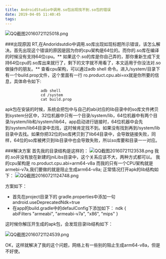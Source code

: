 ```yaml
---
title: AndroidStudio中调用.so包出现找不到.so包的错误
date: 2019-04-05 11:40:45
tags:
---
```

<link href="http://cdn.bootcss.com/highlight.js/8.0/styles/monokai_sublime.min.css" rel="stylesheet">  
<script src="http://cdn.bootcss.com/highlight.js/8.0/highlight.min.js"></script>  
<script >hljs.initHighlightingOnLoad();</script>  

![QQ截图20160721125018.png](http://upload-images.jianshu.io/upload_images/1453857-0fb31dfbb366a918.png?imageMogr2/auto-orient/strip%7CimageView2/2/w/1240)

###出现原因
RT,在Andoridsutdio中调用.so库出现如现标题所示错误，该怎么解决。首先出现这个错误的原因是因为你的cpu架构是64位的。而你的.so库在编译的时候没有支持64位cpu。**  如果这个.so的库是你自己弄的，那你重新生成下支持64位cpu的.so库出来就行了，剩下的文字就不用看了，本文适用于你没法对.so做操作的朋友。** 查看cpu架构，可以通过adb shell 命令。进入/system/目录下有一个build.prop文件，这个里面有一行 ro.product.cpu.abi=xx就是你所要的信息，具体命令如下:

                    adb shell
                    cd /system
                    cat build.prop


apk包在安装的时候，系统会把包中与自己的abi对应的lib目录中的so库文件拷贝到system分区中，32位机器中只有一个目录/system/lib，64位机器中有两个目录/system/lib和/system/lib64，app启动进行链接时，64位机器中会先到/system/lib64目录中去找，这时候肯定找不到。如果没有找到再到/system/lib目录中去找。如果你把32位的so库拷贝到了lib64目录中，会导致链接失败，同样，64位的so库被拷贝到lib目录中也会导致失败，所以so库要和目录一一对应。

###解决方案
首先我的目录结构是这样的：
![QQ截图20160721123538.png](http://upload-images.jianshu.io/upload_images/1453857-be5473a00f8f04a3.png?imageMogr2/auto-orient/strip%7CimageView2/2/w/1240)
我的.so并没有放在新建的jniLibs目录中，这个关系应该不大，两种方式都可以。
我的cpu架构是 ro.product.cpu.abi=arm64-v8a
而我的只有一个CPU架构就是armebi-v7a,我们要做的就是阻止生成arm64-v8a;
正常情况打开apk的lib结构如下：
![QQ截图20160721124748.png](http://upload-images.jianshu.io/upload_images/1453857-5e5183dd73f1ac09.png?imageMogr2/auto-orient/strip%7CimageView2/2/w/1240)

方案如下：
* 首先在project目录下的 gradle.properties中添加一句 
              android.useDeprecatedNdk=true
* 在app的build.gradle中的defaulConfig下添加如下：
            ndk {  
              abiFilters "armeabi", "armeabi-v7a", "x86", "mips"
            }


这时候你解压开生成的apk包，会发现目录lib结构如下：

![QQ截图20160721124539.png](http://upload-images.jianshu.io/upload_images/1453857-df30fc0704288587.png?imageMogr2/auto-orient/strip%7CimageView2/2/w/1240)

OK，这样就解决了我的这个问题，网络上有一些别的阻止生成arm64-v8a，但是不好使。
